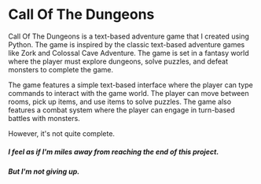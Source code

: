 # Call Of The Dungeons

Call Of The Dungeons is a text-based adventure game that I created using Python. The game is inspired by the classic text-based adventure games like Zork and Colossal Cave Adventure. The game is set in a fantasy world where the player must explore dungeons, solve puzzles, and defeat monsters to complete the game.

The game features a simple text-based interface where the player can type commands to interact with the game world. The player can move between rooms, pick up items, and use items to solve puzzles. The game also features a combat system where the player can engage in turn-based battles with monsters.

However, it's not quite complete.

##### I feel as if I'm miles away from reaching the end of this project.

##### But I'm not giving up.

